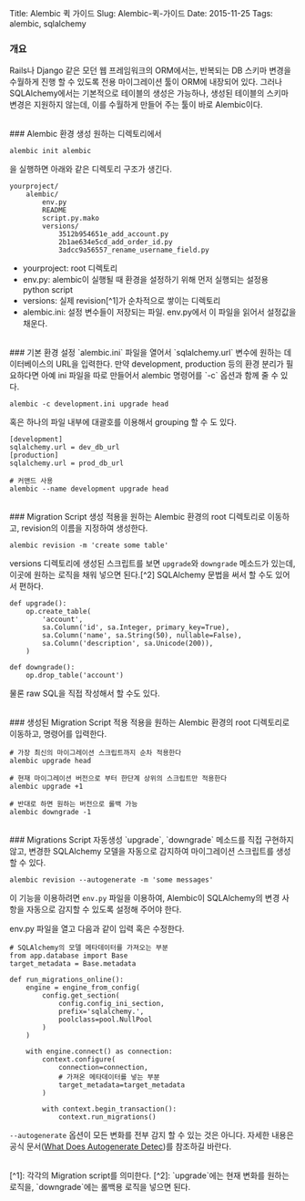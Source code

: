 Title: Alembic 퀵 가이드
Slug: Alembic-퀵-가이드
Date: 2015-11-25
Tags: alembic, sqlalchemy

### 개요
Rails나 Django 같은 모던 웹 프레임워크의 ORM에서는, 반복되는 DB 스키마 변경을 수월하게 진행 할 수 있도록 전용 마이그레이션 툴이 ORM에 내장되어 있다. 그러나 SQLAlchemy에서는 기본적으로 테이블의 생성은 가능하나, 생성된 테이블의 스키마 변경은 지원하지 않는데, 이를 수월하게 만들어 주는 툴이 바로 Alembic이다.

<br>
### Alembic 환경 생성
원하는 디렉토리에서

	alembic init alembic

을 실행하면 아래와 같은 디렉토리 구조가 생긴다.

    yourproject/
        alembic/
            env.py
            README
            script.py.mako
            versions/
                3512b954651e_add_account.py
                2b1ae634e5cd_add_order_id.py
                3adcc9a56557_rename_username_field.py

- yourproject: root 디렉토리
- env.py: alembic이 실행될 때 환경을 설정하기 위해 먼저 실행되는 설정용 python script
- versions: 실제 revision[^1]가 순차적으로 쌓이는 디렉토리
- alembic.ini: 설정 변수들이 저장되는 파일. env.py에서 이 파일을 읽어서 설정값을 채운다.

<br>
### 기본 환경 설정
`alembic.ini` 파일을 열어서 `sqlalchemy.url` 변수에 원하는 데이터베이스의 URL을 입력한다. 만약 development, production 등의 환경 분리가 필요하다면 아예 ini 파일을 따로 만들어서 alembic 명령어를 `-c` 옵션과 함께 줄 수 있다.

	alembic -c development.ini upgrade head

혹은 하나의 파일 내부에 대괄호를 이용해서 grouping 할 수 도 있다.

    [development]
    sqlalchemy.url = dev_db_url
    [production]
    sqlalchemy.url = prod_db_url

    # 커맨드 사용
    alembic --name development upgrade head

<br>
### Migration Script 생성
적용을 원하는 Alembic 환경의 root 디렉토리로 이동하고, revision의 이름을 지정하여 생성한다.

	alembic revision -m 'create some table'

versions 디렉토리에 생성된 스크립트를 보면 `upgrade`와 `downgrade` 메소드가 있는데, 이곳에 원하는 로직을 채워 넣으면 된다.[^2] SQLAlchemy 문법을 써서 할 수도 있어서 편하다.

	def upgrade():
        op.create_table(
            'account',
            sa.Column('id', sa.Integer, primary_key=True),
            sa.Column('name', sa.String(50), nullable=False),
            sa.Column('description', sa.Unicode(200)),
        )

    def downgrade():
        op.drop_table('account')

물론 raw SQL을 직접 작성해서 할 수도 있다.

<br>
### 생성된 Migration Script 적용
적용을 원하는 Alembic 환경의 root 디렉토리로 이동하고, 명령어를 입력한다.

    # 가장 최신의 마이그레이션 스크립트까지 순차 적용한다
    alembic upgrade head

    # 현재 마이그레이션 버전으로 부터 한단계 상위의 스크립트만 적용한다
    alembic upgrade +1

    # 반대로 하면 원하는 버전으로 롤백 가능
    alembic downgrade -1

<br>
### Migrations Script 자동생성
`upgrade`, `downgrade` 메소드를 직접 구현하지 않고, 변경한 SQLAlchemy 모델을 자동으로 감지하여 마이그레이션 스크립트를 생성 할 수 있다.

	alembic revision --autogenerate -m 'some messages'

이 기능을 이용하려면 `env.py` 파일을 이용하여, Alembic이 SQLAlchemy의 변경 사항을 자동으로 감지할 수 있도록 설정해 주어야 한다.

env.py 파일을 열고 다음과 같이 입력 혹은 수정한다.

    # SQLAlchemy의 모델 메타데이터를 가져오는 부분
    from app.database import Base
    target_metadata = Base.metadata

    def run_migrations_online():
        engine = engine_from_config(
            config.get_section(
                config.config_ini_section,
                prefix='sqlalchemy.',
                poolclass=pool.NullPool
            )
        )

        with engine.connect() as connection:
            context.configure(
                connection=connection,
                # 가져온 메타데이터를 넣는 부분
                target_metadata=target_metadata
            )

            with context.begin_transaction():
                context.run_migrations()

`--autogenerate` 옵션이 모든 변화를 전부 감지 할 수 있는 것은 아니다. 자세한 내용은 공식 문서([What Does Autogenerate Detec](http://alembic.readthedocs.org/en/latest/autogenerate.html#what-does-autogenerate-detect-and-what-does-it-not-detect))를 참조하길 바란다.

<br>
[^1]: 각각의 Migration script를 의미한다.
[^2]: `upgrade`에는 현재 변화를 원하는 로직을, `downgrade`에는 롤백용 로직을 넣으면 된다.
